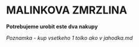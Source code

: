 # MALINKOVA ZMRZLINA

**Potrebujeme urobit este dva nakupy** 

*Poznamka - kup vsetkeho 1 tolko ako v jahodka.md*


